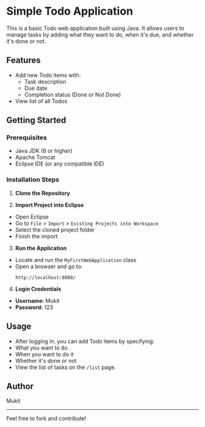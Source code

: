 # Simple Todo Application

This is a basic Todo web application built using Java. It allows users to manage tasks by adding what they want to do, when it's due, and whether it's done or not.

## Features

- Add new Todo items with:
  - Task description
  - Due date
  - Completion status (Done or Not Done)
- View list of all Todos

## Getting Started

### Prerequisites

- Java JDK (8 or higher)
- Apache Tomcat
- Eclipse IDE (or any compatible IDE)

### Installation Steps

1. **Clone the Repository**

2. **Import Project into Eclipse**
- Open Eclipse
- Go to `File` > `Import` > `Existing Projects into Workspace`
- Select the cloned project folder
- Finish the import

3. **Run the Application**
- Locate and run the `MyFirstWebApplication` class
- Open a browser and go to:
  ```
  http://localhost:8080/
  ```

4. **Login Credentials**
- **Username:** Mukit  
- **Password:** 123

## Usage

- After logging in, you can add Todo items by specifying:
- What you want to do
- When you want to do it
- Whether it's done or not
- View the list of tasks on the `/list` page.

## Author

Mukit

---

Feel free to fork and contribute!
